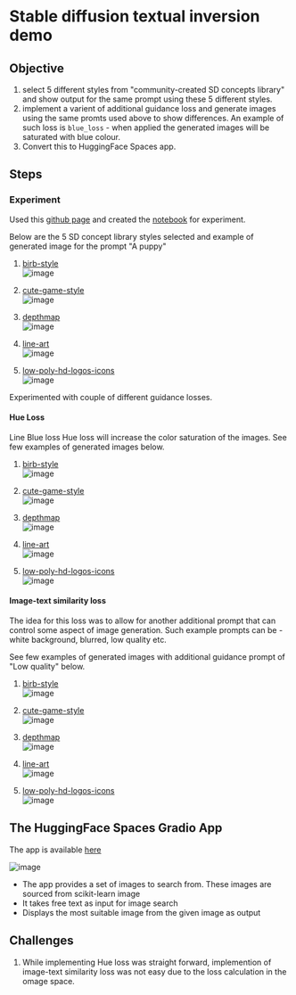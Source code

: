 # Stable diffusion textual inversion demo

## Objective

1. select 5 different styles from "community-created SD concepts library" and show output for the same prompt using these 5 different styles.
2. implement a varient of additional guidance loss and generate images using the same promts used above to show differences. An example of such loss is `blue_loss` - when applied the generated images will be saturated with blue colour.
3. Convert this to HuggingFace Spaces app.

## Steps

### Experiment

Used this [github page](https://github.com/fastai/diffusion-nbs/blob/master/Stable%20Diffusion%20Deep%20Dive.ipynb) and created the [notebook](https://github.com/sayanbanerjee32/stable-diffusion-textual-inversion-demo/blob/main/SD_textual_inversion_guidence.ipynb) for experiment.

Below are the 5 SD concept library styles selected and example of generated image for the prompt "A puppy"

1. [birb-style](https://huggingface.co/sd-concepts-library/birb-style)  
  ![image](https://github.com/user-attachments/assets/a94594b1-aca3-4baf-9bc9-3874711e5923)

3. [cute-game-style](https://huggingface.co/sd-concepts-library/cute-game-style)  
   ![image](https://github.com/user-attachments/assets/42187c70-97cd-4465-bd5e-f7fa7b3dd1bc)
   
5. [depthmap](https://huggingface.co/sd-concepts-library/depthmap)  
   ![image](https://github.com/user-attachments/assets/b4b870f9-8ff0-4a81-a104-3a5695864f1a)

6. [line-art](https://huggingface.co/sd-concepts-library/line-art)  
   ![image](https://github.com/user-attachments/assets/927a2a89-076b-43b4-8183-45489f098d1a)

8. [low-poly-hd-logos-icons](https://huggingface.co/sd-concepts-library/low-poly-hd-logos-icons)  
    ![image](https://github.com/user-attachments/assets/775f8674-3f13-4f6a-92c0-4b4e9a780f98)

Experimented with couple of different guidance losses.

#### Hue Loss
Line Blue loss Hue loss will increase the color saturation of the images. See few examples of generated images below.
1. [birb-style](https://huggingface.co/sd-concepts-library/birb-style)  
  ![image](https://github.com/user-attachments/assets/446b9f8f-4816-4049-8f78-b5e91ac74852)

3. [cute-game-style](https://huggingface.co/sd-concepts-library/cute-game-style)  
   ![image](https://github.com/user-attachments/assets/aacb9723-b98a-4322-8a3a-8daf22fab13f)

4. [depthmap](https://huggingface.co/sd-concepts-library/depthmap)  
   ![image](https://github.com/user-attachments/assets/d3e56f9c-87bb-411f-baba-c57c4f9cf7c2)

6. [line-art](https://huggingface.co/sd-concepts-library/line-art)  
   ![image](https://github.com/user-attachments/assets/ec34cf51-df5c-462a-9126-3d81b4012094)

8. [low-poly-hd-logos-icons](https://huggingface.co/sd-concepts-library/low-poly-hd-logos-icons)  
  ![image](https://github.com/user-attachments/assets/7c316a54-1771-44f3-953c-fdbac8742641)


#### Image-text similarity loss
The idea for this loss was to allow for another additional prompt that can control some aspect of image generation. Such example prompts can be - white background, blurred, low quality etc.

See few examples of generated images with additional guidance prompt of "Low quality" below.

1. [birb-style](https://huggingface.co/sd-concepts-library/birb-style)  
  ![image](https://github.com/user-attachments/assets/6129ce26-791d-4839-86e0-60a7f5b49119)

2. [cute-game-style](https://huggingface.co/sd-concepts-library/cute-game-style)  
   ![image](https://github.com/user-attachments/assets/ab83ac23-0e7a-45c0-b452-155c28161d59)

4. [depthmap](https://huggingface.co/sd-concepts-library/depthmap)  
   ![image](https://github.com/user-attachments/assets/d53f1276-985c-4d1c-a895-0ca55755cd04)

6. [line-art](https://huggingface.co/sd-concepts-library/line-art)  
   ![image](https://github.com/user-attachments/assets/542f26bb-b6a3-49e8-b446-acf538311765)

8. [low-poly-hd-logos-icons](https://huggingface.co/sd-concepts-library/low-poly-hd-logos-icons)  
  ![image](https://github.com/user-attachments/assets/a987e338-64de-4296-b2bd-31390817015d)

## The HuggingFace Spaces Gradio App

The app is available [here](https://huggingface.co/spaces/sayanbanerjee32/stable-diffusion-textual-inversion-demo)

![image](https://github.com/user-attachments/assets/baf27ccd-fc00-4431-8899-7bc320c89539)


- The app provides a set of images to search from. These images are sourced from scikit-learn image
- It takes free text as input for image search
- Displays the most suitable image from the given image as output

## Challenges
1. While implementing Hue loss was straight forward, implemention of image-text similarity loss was not easy due to the loss calculation in the omage space.


